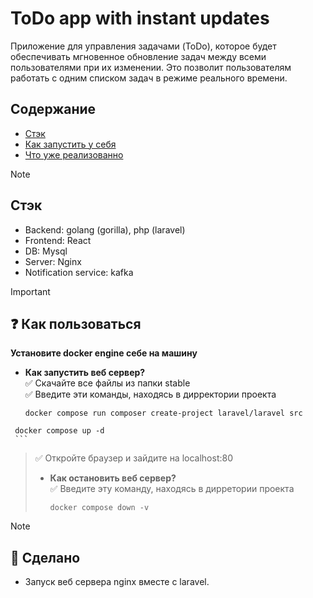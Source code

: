 # ToDo app with instant updates
Приложение для управления задачами (ToDo), которое будет обеспечивать мгновенное обновление задач между всеми пользователями при их изменении. Это позволит пользователям работать с одним списком задач в режиме реального времени.

## Содержание
- [Стэк](#Стэк)
- [Как запустить у себя](#-Как-пользоваться)
- [Что уже реализованно](#-Сделано)

> [!NOTE]
> ## Стэк
> - Backend: golang (gorilla), php (laravel)
> - Frontend: React
> - DB: Mysql
> - Server: Nginx
> - Notification service: kafka

> [!IMPORTANT]
>## ❓ Как пользоваться
> **Установите docker engine себе на машину**
>- **Как запустить веб сервер?** <br>
>  ✅ Скачайте все файлы из папки stable <br>
>  ✅ Введите эти команды, находясь в дирректории проекта <br>
>    ```Docker
>    docker compose run composer create-project laravel/laravel src
     docker compose up -d
     ```
>    ✅ Откройте браузер и зайдите на localhost:80
>
>- **Как остановить веб сервер?** <br>
>  ✅ Введите эту команду, находясь в дирретории проекта <br>
>    ```
>    docker compose down -v
>    ```

> [!NOTE]
>## 💯 Сделано
>-  Запуск веб сервера nginx вместе с laravel.

